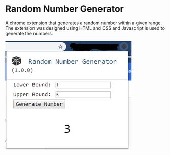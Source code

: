 # Random Number Generator
A chrome extension that generates a random number within a given range. The extension was designed using HTML and CSS and Javascript is used to generate the numbers. 

![alt text](Screenshot.PNG)
